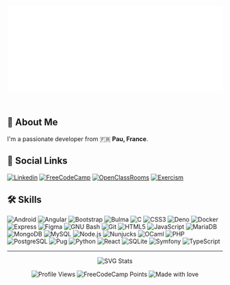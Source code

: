 <header>
<div align="center">

![Hi I'm Lucàs👋](assets/banner.svg)

</div>
</header>

## 🚀 About Me

I'm a passionate developer from 🇫🇷 **Pau, France**.

## 🔗 Social Links

[![Linkedin](https://img.shields.io/static/v1?message=LinkedIn&style=for-the-badge&logo=linkedin&logoColor=white&label=+&color=0A66C2&link=https%3A%2F%2Fwww.linkedin.com%2Fin%2Flucasvbr)](https://www.linkedin.com/in/lucasvbr)
[![FreeCodeCamp](https://img.shields.io/static/v1?message=freeCodeCamp&style=for-the-badge&logo=freecodecamp&logoColor=white&label=+&color=0A0A23&link=https%3A%2F%2Fwww.freecodecamp.org%2FLucasVbr)](https://www.freecodecamp.org/LucasVbr)
[![OpenClassRooms](https://img.shields.io/static/v1?message=OpenClassRooms&style=for-the-badge&logoColor=white&label=+&color=black&link=https%3A%2F%2Fopenclassrooms.com%2Ffr%2Fmembers%2F97j9zltv6225)](https://openclassrooms.com/fr/members/97j9zltv6225)
[![Exercism](https://img.shields.io/static/v1?message=Exercism&style=for-the-badge&logo=exercism&logoColor=white&label=+&color=009CAB&link=https%3A%2F%2Fexercism.org%2Fprofiles%2FLucasVbr)](https://exercism.org/profiles/LucasVbr)

## 🛠 Skills

![Android](https://img.shields.io/static/v1?message=Android&logo=android&logoColor=white&label=+&color=3DDC84)
![Angular](https://img.shields.io/static/v1?message=Angular&logo=angular&logoColor=white&label=+&color=DD0031)
![Bootstrap](https://img.shields.io/static/v1?message=Bootstrap&logo=bootstrap&logoColor=white&label=+&color=7952B3)
![Bulma](https://img.shields.io/static/v1?message=Bulma&logo=bulma&logoColor=white&label=+&color=00D1B2)
![C](https://img.shields.io/static/v1?message=C&logo=c&logoColor=white&label=+&color=A8B9CC)
![CSS3](https://img.shields.io/static/v1?message=CSS3&logo=css3&logoColor=white&label=+&color=1572B6)
![Deno](https://img.shields.io/static/v1?message=Deno&logo=deno&logoColor=white&label=+&color=000000)
![Docker](https://img.shields.io/static/v1?message=Docker&logo=docker&logoColor=white&label=+&color=2496ED)
![Express](https://img.shields.io/static/v1?message=Express&logo=express&logoColor=white&label=+&color=000000)
![Figma](https://img.shields.io/static/v1?message=Figma&logo=figma&logoColor=white&label=+&color=F24E1E)
![GNU Bash](https://img.shields.io/static/v1?message=GNU_Bash&logo=gnubash&logoColor=white&label=+&color=4EAA25)
![Git](https://img.shields.io/static/v1?message=Git&logo=git&logoColor=white&label=+&color=F05032)
![HTML5](https://img.shields.io/static/v1?message=HTML5&logo=html5&logoColor=white&label=+&color=E34F26)
![JavaScript](https://img.shields.io/static/v1?message=JavaScript&logo=javascript&logoColor=white&label=+&color=F7DF1E)
![MariaDB](https://img.shields.io/static/v1?message=MariaDB&logo=mariadb&logoColor=white&label=+&color=003545)
![MongoDB](https://img.shields.io/static/v1?message=MongoDB&logo=mongodb&logoColor=white&label=+&color=47A248)
![MySQL](https://img.shields.io/static/v1?message=MySQL&logo=mysql&logoColor=white&label=+&color=4479A1)
![Node.js](https://img.shields.io/static/v1?message=Node.js&logo=nodedotjs&logoColor=white&label=+&color=339933)
![Nunjucks](https://img.shields.io/static/v1?message=Nunjucks&logo=nunjucks&logoColor=white&label=+&color=1C4913)
![OCaml](https://img.shields.io/static/v1?message=OCaml&logo=ocaml&logoColor=white&label=+&color=EC6813)
![PHP](https://img.shields.io/static/v1?message=PHP&logo=php&logoColor=white&label=+&color=777BB4)
![PostgreSQL](https://img.shields.io/static/v1?message=PostgreSQL&logo=postgresql&logoColor=white&label=+&color=4169E1)
![Pug](https://img.shields.io/static/v1?message=Pug&logo=pug&logoColor=white&label=+&color=A86454)
![Python](https://img.shields.io/static/v1?message=Python&logo=python&logoColor=white&label=+&color=3776AB)
![React](https://img.shields.io/static/v1?message=React&logo=react&logoColor=white&label=+&color=61DAFB)
![SQLite](https://img.shields.io/static/v1?message=SQLite&logo=sqlite&logoColor=white&label=+&color=003B57)
![Symfony](https://img.shields.io/static/v1?message=Symfony&logo=symfony&logoColor=white&label=+&color=000000)
![TypeScript](https://img.shields.io/static/v1?message=TypeScript&logo=typescript&logoColor=white&label=+&color=3178C6)

---

<footer>
<div align="center">

![SVG Stats](https://github-stats-alpha.vercel.app/api?username=LucasVbr&cc=000&tc=fff&ic=fff&bc=000)

![Profile Views](https://komarev.com/ghpvc/?username=lucasvbr&amp;amp;amp;label=Profile%20views&amp;amp;amp;color=0e75b6&amp;amp;amp;style=flat)
![FreeCodeCamp Points](https://img.shields.io/freecodecamp/points/lucasvbr?label=FreeCodeCamp%20points)
![Made with love](https://img.shields.io/badge/-made%20with%20%E2%9D%A4%EF%B8%8F-red)

</div>
</footer>